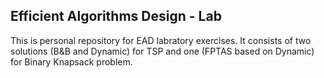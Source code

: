 ## Efficient Algorithms Design - Lab
This is personal repository for EAD labratory exercises. It consists of two solutions (B&B and Dynamic) for TSP and one (FPTAS based on Dynamic) for Binary Knapsack problem. 
